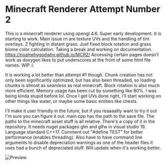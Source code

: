 # Minecraft Renderer Attempt Number 2

This is a minecraft renderer using opengl 4.6. Super early development. It is starting to work. Main issue rn are texture UVs and the handling of tint overlays. Z fighting in distant grass. Just fixed block rotation and grass biome color calculation. Taking a break and working on documentation. https://noahwhygodwhy.github.io/MCR2/ Accessing certain pages doesn't work as doxygen likes to put underscores at the front of some html file names. WIP :\

It is working a lot better than attempt #1 though. Chunk creation has not only been significantly optimized, but has also been threaded, so loading chunks is almost as seamless as real minecraft. Block rotation is also much more efficient. Memory usage has been cut by something like 80%. I was being kinda stupid before lol. Once I get UVs done right, i'll start working on other things like water, or maybe some basic entities like chests.

I'll make it user friendly in the future, but if you reaaaallly want to try it out I'm sure you can figure it out. main.cpp has the path to the save file. The paths to the minecraft asset stuff is all relative. There's a copy of it in the repository. It needs nuget packages glm and glfw in visual studio 19. Language standard C++17. Comment out "#define TEST" for better performance (enables threading). Also have to have command line arguments to disable depreciation warnings as one of the header files it uses had a bunch of depreciated stuff. Will update when it's working better.

![Preview](https://i.imgur.com/eWAIbED.jpeg)
